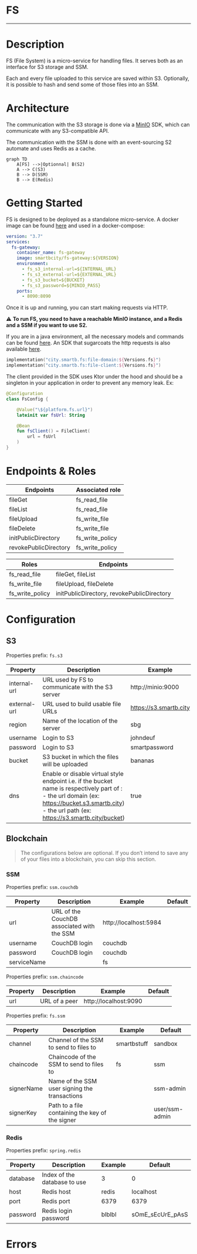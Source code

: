 # FS

---

# Description

FS (File System) is a micro-service for handling files. It serves both as an interface for S3 storage and SSM.

Each and every file uploaded to this service are saved within S3. Optionally, it is possible to hash and send some of those files into an SSM.

# Architecture

The communication with the S3 storage is done via a [MinIO](https://docs.min.io/docs/java-client-quickstart-guide.html) SDK, which can communicate with any S3-compatible API.

The communication with the SSM is done with an event-sourcing S2 automate and uses Redis as a cache.

```mermaid
graph TD
    A[FS] -->|Optionnal| B(S2)
    A --> C(S3)
    B --> D(SSM)
    B --> E(Redis)
```

# Getting Started

FS is designed to be deployed as a standalone micro-service.
A docker image can be found [here](https://hub.docker.com/repository/docker/smartbcity/fs-gateway) and used in a docker-compose:

```yaml
version: "3.7"
services:
  fs-gateway:
    container_name: fs-gateway
    image: smartbcity/fs-gateway:${VERSION}
    environment:
      - fs_s3_internal-url=${INTERNAL_URL}
      - fs_s3_external-url=${EXTERNAL_URL}
      - fs_s3_bucket=${BUCKET}
      - fs_s3_password=${MINIO_PASS}
    ports:
      - 8090:8090
```

Once it is up and running, you can start making requests via HTTP.

⚠️ **To run FS, you need to have a reachable MinIO instance, and a Redis and a SSM if you want to use S2.**

If you are in a java environment, all the necessary models and commands can be found [here](https://mvnrepository.com/artifact/city.smartb.fs/file-domain).
An SDK that sugarcoats the http requests is also available [here](https://mvnrepository.com/artifact/city.smartb.fs/file-client).

```kotlin
implementation("city.smartb.fs:file-domain:${Versions.fs}")
implementation("city.smartb.fs:file-client:${Versions.fs}")
```

The client provided in the SDK uses Ktor under the hood and should be a singleton in your application in order to prevent any memory leak. Ex:

```kotlin
@Configuration
class FsConfig {

    @Value("\${platform.fs.url}")
    lateinit var fsUrl: String

    @Bean
    fun fsClient() = FileClient(
        url = fsUrl
    )
}
```

# Endpoints & Roles

| Endpoints | Associated role |
| --- | --- |
| fileGet | fs_read_file |
| fileList | fs_read_file |
| fileUpload | fs_write_file |
| fileDelete | fs_write_file |
| initPublicDirectory | fs_write_policy |
| revokePublicDirectory | fs_write_policy |

| Roles | Endpoints |
| --- | --- |
| fs_read_file | fileGet, fileList |
| fs_write_file | fileUpload, fileDelete |
| fs_write_policy | initPublicDirectory, revokePublicDirectory |

# Configuration

## S3

Properties prefix: `fs.s3`

| Property | Description                                                                                                                                                                                              | Example | Default |
| --- |----------------------------------------------------------------------------------------------------------------------------------------------------------------------------------------------------------| --- | --- |
| internal-url | URL used by FS to communicate with the S3 server                                                                                                                                                         | http://minio:9000 | http://localhost:9000 |
| external-url | URL used to build usable file URLs                                                                                                                                                                       | https://s3.smartb.city | http://localhost:9000 |
| region | Name of the location of the server                                                                                                                                                                       | sbg | us-west-1 |
| username | Login to S3                                                                                                                                                                                              | johndeuf | minio |
| password | Login to S3                                                                                                                                                                                              | smartpassword | minio123 |
| bucket | S3 bucket in which the files will be uploaded                                                                                                                                                            | bananas | fs-sample |
| dns | Enable or disable virtual style endpoint i.e. if the bucket name is respectively part of : <br/> - the url domain (ex: https://bucket.s3.smartb.city) - the url path (ex: https://s3.smartb.city/bucket) | true | false |

## Blockchain

> The configurations below are optional. If you don’t intend to save any of your files into a blockchain, you can skip this section.
>

### SSM

Properties prefix: `ssm.couchdb`

| Property | Description | Example | Default |
| --- | --- | --- | --- |
| url | URL of the CouchDB associated with the SSM | http://localhost:5984 |  |
| username | CouchDB login | couchdb |  |
| password | CouchDB login | couchdb |  |
| serviceName |  | fs |  |

Properties prefix: `ssm.chaincode`

| Property | Description | Example | Default |
| --- | --- | --- | --- |
| url | URL of a peer | http://localhost:9090 |  |

Properties prefix: `fs.ssm`

| Property | Description | Example | Default |
| --- | --- | --- | --- |
| channel | Channel of the SSM to send to files to | smartbstuff | sandbox |
| chaincode | Chaincode of the SSM to send to files to | fs | ssm |
| signerName | Name of the SSM user signing the transactions |  | ssm-admin |
| signerKey | Path to a file containing the key of the signer |  | user/ssm-admin |

### Redis

Properties prefix: `spring.redis`

| Property | Description | Example | Default |
| --- | --- | --- | --- |
| database | Index of the database to use | 3 | 0 |
| host | Redis host | redis | localhost |
| port | Redis port | 6379 | 6379 |
| password | Redis login password | blblbl | sOmE_sEcUrE_pAsS |

# Errors